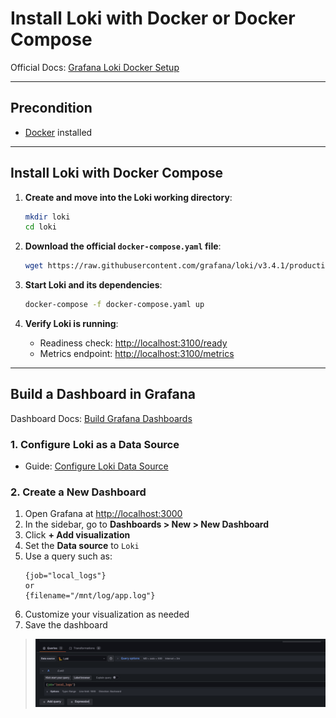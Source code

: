 # Install Loki with Docker or Docker Compose

Official Docs: [Grafana Loki Docker Setup](https://grafana.com/docs/loki/latest/setup/install/docker/)

---

## Precondition

- [Docker](https://docs.docker.com/get-docker/) installed

---

## Install Loki with Docker Compose

1. **Create and move into the Loki working directory**:
    ```bash
    mkdir loki
    cd loki
    ```

2. **Download the official `docker-compose.yaml` file**:
    ```bash
    wget https://raw.githubusercontent.com/grafana/loki/v3.4.1/production/docker-compose.yaml -O docker-compose.yaml
    ```

3. **Start Loki and its dependencies**:
    ```bash
    docker-compose -f docker-compose.yaml up
    ```

4. **Verify Loki is running**:
    - Readiness check: [http://localhost:3100/ready](http://localhost:3100/ready)
    - Metrics endpoint: [http://localhost:3100/metrics](http://localhost:3100/metrics)

---

## Build a Dashboard in Grafana

Dashboard Docs: [Build Grafana Dashboards](https://grafana.com/docs/grafana/latest/dashboards/build-dashboards/)

### 1. Configure Loki as a Data Source

- Guide: [Configure Loki Data Source](https://grafana.com/docs/grafana/latest/datasources/loki/configure-loki-data-source/)

### 2. Create a New Dashboard

1. Open Grafana at [http://localhost:3000](http://localhost:3000)
2. In the sidebar, go to **Dashboards > New > New Dashboard**
3. Click **+ Add visualization**
4. Set the **Data source** to `Loki`
5. Use a query such as:
    ```logql
    {job="local_logs"}
    or
    {filename="/mnt/log/app.log"}
    ```
6. Customize your visualization as needed
7. Save the dashboard

> ![Loki config dashboard](loki-config.png)
